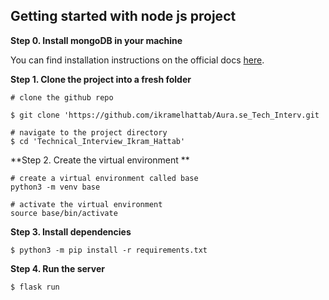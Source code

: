 ## Getting started with node js project


**Step 0. Install mongoDB in your machine**

You can find installation instructions on the official docs [here](https://docs.mongodb.com/manual/tutorial/install-mongodb-on-windows/).

**Step 1. Clone the project into a fresh folder**
```
# clone the github repo

$ git clone 'https://github.com/ikramelhattab/Aura.se_Tech_Interv.git

# navigate to the project directory
$ cd 'Technical_Interview_Ikram_Hattab'

```

**Step 2. Create the virtual environment **
```
# create a virtual environment called base
python3 -m venv base

# activate the virtual environment
source base/bin/activate
```

**Step 3. Install dependencies**
```
$ python3 -m pip install -r requirements.txt

```

**Step 4. Run the server**
```
$ flask run 
```
